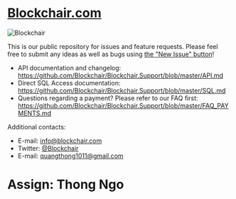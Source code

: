 # [Blockchair.com](https://blockchair.com/)

![Blockchair](https://raw.githubusercontent.com/Blockchair/Blockchair.Support/master/hello.jpg "Hello there!")

This is our public repository for issues and feature requests. Please feel free to submit any ideas as well as bugs using [the "New Issue" button](https://github.com/Blockchair/Blockchair.Support/issues/new)!

* API documentation and changelog: https://github.com/Blockchair/Blockchair.Support/blob/master/API.md
* Direct SQL Access documentation: https://github.com/Blockchair/Blockchair.Support/blob/master/SQL.md
* Questions regarding a payment? Please refer to our FAQ first: https://github.com/Blockchair/Blockchair.Support/blob/master/FAQ_PAYMENTS.md

Additional contacts:
* E-mail: [info@blockchair.com](mailto:info@blockchair.com)
* Twitter: [@Blockchair](https://twitter.com/Blockchair)
* E-mail: quangthong1011@gmail.com
# Assign: Thong Ngo
